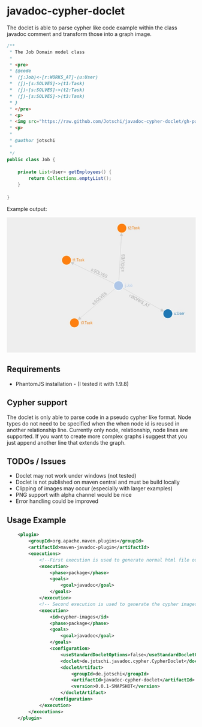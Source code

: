 # javadoc-cypher-doclet

The doclet is able to parse cypher like code example within the class javadoc comment and transform those into a graph image.

```java
/**
 * The Job Domain model class
 * 
 * <pre>
 * {@code
 *  (j:Job)<-[r:WORKS_AT]-(u:User)
 *  (j)-[s:SOLVES]->(t1:Task)
 *  (j)-[s:SOLVES]->(t2:Task)
 *  (j)-[s:SOLVES]->(t3:Task)
 * }
 * </pre>
 * <p>
 * <img src="https://raw.github.com/Jotschi/javadoc-cypher-doclet/gh-pages/cypher/de.jotschi.javadoctest.Job.jpg" alt="">
 * <p>
 * 
 * @author jotschi
 *
 */
public class Job {

    private List<User> getEmployees() {
        return Collections.emptyList();
    }

}
```

Example output:

![Example Output](https://raw.githubusercontent.com/Jotschi/javadoc-cypher-doclet/gh-pages/cypher/de.jotschi.javadoctest.Job.jpg)

## Requirements

* PhantomJS installation - (I tested it with 1.9.8)

## Cypher support 

The doclet is only able to parse code in a pseudo cypher like format. Node types do not need to be specified when the when node id is reused in another relationship line.
Currently only node, relationship, node lines are supported. If you want to create more complex graphs i suggest that you just append another line that extends the graph. 

## TODOs / Issues

* Doclet may not work under windows (not tested)
* Doclet is not published on maven central and must be build locally
* Clipping of images may occur (especially with larger examples)
* PNG support with alpha channel would be nice
* Error handling could be improved

## Usage Example

```xml
    <plugin>
        <groupId>org.apache.maven.plugins</groupId>
        <artifactId>maven-javadoc-plugin</artifactId>
        <executions>
            <!--First execution is used to generate normal html file output -->
            <execution>
                <phase>package</phase>
                <goals>
                    <goal>javadoc</goal>
                </goals>
            </execution>
            <!-- Second execution is used to generate the cypher images -->
            <execution>
                <id>cypher-images</id>
                <phase>package</phase>
                <goals>
                    <goal>javadoc</goal>
                </goals>
                <configuration>
                    <useStandardDocletOptions>false</useStandardDocletOptions>
                    <doclet>de.jotschi.javadoc.cypher.CypherDoclet</doclet>
                    <docletArtifact>
                        <groupId>de.jotschi</groupId>
                        <artifactId>javadoc-cypher-doclet</artifactId>
                        <version>0.0.1-SNAPSHOT</version>
                    </docletArtifact>
                </configuration>
            </execution>
        </executions>
    </plugin>
```